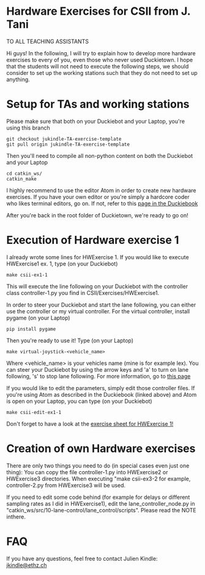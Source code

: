 # Hardware Exercises for CSII from J. Tani

TO ALL TEACHING ASSISTANTS

Hi guys! In the following, I will try to explain how to develop more hardware exercises to every of you, even those who
never used Duckietown. I hope that the students will not need to execute the following steps, we should consider
to set up the working stations such that they do not need to set up anything.

# Setup for TAs and working stations

Please make sure that both on your Duckiebot and your Laptop, you're using this branch

    git checkout jukindle-TA-exercise-template
    git pull origin jukindle-TA-exercise-template
    
Then you'll need to compile all non-python content on both the Duckiebot and your Laptop

    cd catkin_ws/
    catkin_make

I highly recommend to use the editor Atom in order to create new hardware exercises. If you have your own editor or you're
simply a hardcore coder who likes terminal editors, go on. If not, refer to this 
[page in the Duckiebook](http://book.duckietown.org/master/duckiebook/atom.html#sec:atom "Atom for Duckietown")

After you're back in the root folder of Duckietown, we're ready to go on!

# Execution of Hardware exercise 1

I already wrote some lines for HWExercise 1. If you would like to execute HWExercise1 ex. 1, type (on your Duckiebot)

    make csii-ex1-1
    
This will execute the line following on your Duckiebot with the controller class controller-1.py you find 
in CSII/Exercises/HWExercise1.

In order to steer your Duckiebot and start the lane following, you can either use the controller or my virtual controller. For the virtual controller, install pygame (on your Laptop)

    pip install pygame
    
Then you're ready to use it! Type (on your Laptop)
    
    make virtual-joystick-<vehicle_name>
    
Where <vehicle_name> is your vehicles name (mine is for example lex). You can steer your Duckiebot by using the arrow keys and
'a' to turn on lane following, 's' to stop lane following. For more information, go to
[this page](https://github.com/duckietown/Software/tree/jukindle-devel-virtualjoy/misc/virtualJoy "Virtual Joystick for Duckiebots")

If you would like to edit the parameters, simply edit those controller files. If you're using Atom as described in the
Duckiebook (linked above) and Atom is open on your Laptop, you can type (on your Duckiebot)

    make csii-edit-ex1-1

Don't forget to have a look at the 
[exercise sheet for HWExercise 1!](https://github.com/idsc-frazzoli/CS2_2018Exercises/blob/jukindle-devel/ProgrammingExercise1/CS2_2018_ProgrammingExercise_1/CS2_2018_ProgrammingExercise_1.pdf "Exercise sheet HWExercise 1")

# Creation of own Hardware exercises

There are only two things you need to do (in special cases even just one thing): You can copy the file controller-1.py into 
HWExercise2 or HWExercise3 directories. When executing "make csii-ex3-2 for example, controller-2.py from HWExercise3 will
be used.

If you need to edit some code behind (for example for delays or different sampling rates as I did in HWExercise1), edit 
the lane_controller_node.py in "catkin_ws/src/10-lane-control/lane_control/scripts". Please read the NOTE inthere.

# FAQ

        
If you have any questions, feel free to contact Julien Kindle: jkindle@ethz.ch
